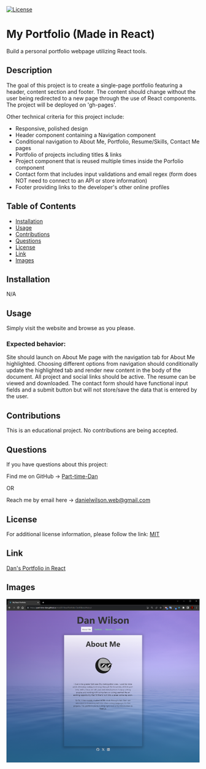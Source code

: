 [![License](https://img.shields.io/badge/License-MIT-blue.svg)](https://choosealicense.com/licenses/mit/)

# My Portfolio (Made in React)

Build a personal portfolio webpage utilizing React tools.

## Description

The goal of this project is to create a single-page portfolio featuring a header, content section and footer. The content should change without the user being redirected to a new page through the use of React components. The project will be deployed on 'gh-pages'.

Other technical criteria for this project include:

- Responsive, polished design
- Header component containing a Navigation component
- Conditional navigation to About Me, Portfolio, Resume/Skills, Contact Me pages
- Portfolio of projects including titles & links
- Project component that is reused multiple times inside the Porfolio component
- Contact form that includes input validations and email regex (form does NOT need to connect to an API or store information)
- Footer providing links to the developer's other online profiles

## Table of Contents

- [Installation](#installation)
- [Usage](#usage)
- [Contributions](#contributions)
- [Questions](#questions)
- [License](#license)
- [Link](#link)
- [Images](#images)

## Installation

N/A

## Usage

Simply visit the website and browse as you please. 

### Expected behavior: 
Site should launch on About Me page with the navigation tab for About Me highlighted. Choosing different options from navigation should conditionally update the highlighted tab and render new content in the body of the document. All project and social links should be active. The resume can be viewed and downloaded. The contact form should have functional input fields and a submit button but will not store/save the data that is entered by the user.

## Contributions

This is an educational project. No contributions are being accepted.

## Questions

If you have questions about this project:

Find me on GitHub -> [Part-time-Dan](https://github.com/Part-time-Dan)

OR

Reach me by email here -> [danielwilson.web@gmail.com](mailto:danielwilson.web@gmail.com)


## License

For additional license information, please follow the link: [MIT](https://choosealicense.com/licenses/mit/)

## Link

[Dan's Portfolio in React](https://part-time-dan.github.io/mod20-ReactPortfolio-DanWilson/)

## Images

![Image coming soon](./public/assets/deploy_screenshot.PNG)
